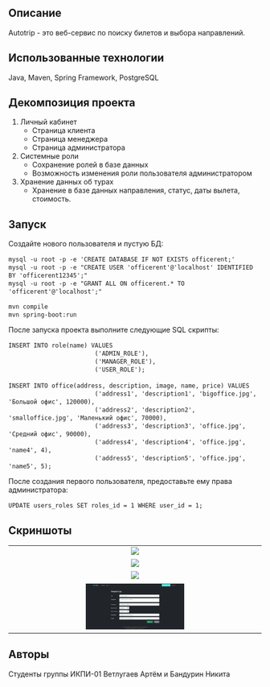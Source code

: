 ## Описание
Autotrip - это веб-сервис по поиску билетов и выбора направлений.

## Использованные технологии
Java, Maven, Spring Framework, PostgreSQL

## Декомпозиция проекта
1. Личный кабинет
   * Страница клиента
   * Страница менеджера
   * Страница администратора
2. Системные роли
   * Сохранение ролей в базе данных
   * Возможность изменения роли пользователя администратором
3. Хранение данных об турах
   * Хранение в базе данных направления, статус, даты вылета, стоимость.

## Запуск
Создайте нового пользователя и пустую БД:
```mysql
mysql -u root -p -e 'CREATE DATABASE IF NOT EXISTS officerent;'
mysql -u root -p -e "CREATE USER 'officerent'@'localhost' IDENTIFIED BY 'officerent12345';"
mysql -u root -p -e "GRANT ALL ON officerent.* TO 'officerent'@'localhost';"
```
```
mvn compile
mvn spring-boot:run
```
После запуска проекта выполните следующие SQL скрипты:
```mysql
INSERT INTO role(name) VALUES
                        ('ADMIN_ROLE'),
                        ('MANAGER_ROLE'),
                        ('USER_ROLE');
                        
INSERT INTO office(address, description, image, name, price) VALUES
                        ('address1', 'description1', 'bigoffice.jpg', 'Большой офис', 120000),
                        ('address2', 'description2', 'smalloffice.jpg', 'Маленький офис', 70000),
                        ('address3', 'description3', 'office.jpg', 'Средний офис', 90000),
                        ('address4', 'description4', 'office.jpg', 'name4', 4),
                        ('address5', 'description5', 'office.jpg', 'name5', 5);
```
После создания первого пользователя, предоставьте ему права администратора:
```mysql
UPDATE users_roles SET roles_id = 1 WHERE user_id = 1;
```

## Скриншоты

<table>
    <tr>
        <td>
              <div align="center"><img src="https://github.com/Artemson/Autotrip_Spring_Java/tree/main/src/main/resources/static/img/begin.png" width="40%"></div>
        </td>
          </tr>
      <tr>
        <td>
            <div align="center"><img src="https://github.com/Artemson/Autotrip_Spring_Java/tree/main/src/main/resources/static/img/login.png" width="40%"></div>
        </td>
      </tr>
      <tr>
          <td>
            <div align="center"><img src="https://github.com/Artemson/Autotrip_Spring_Java/tree/main/src/main/resources/static/img/home.png" width="40%"></div>
        </td>
    </tr>
    <tr>
          <td>
            <div align="center"><img src="https://github.com/Artemson/Autotrip_Spring_Java/blob/main/src/main/resources/static/img/add_trip.png" width="40%"></div>
        </td>
    </tr>
</table>


## Авторы
Студенты группы ИКПИ-01 Ветлугаев Артём и Бандурин Никита
